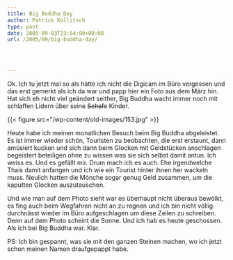 ```yaml
---
title: Big Buddha Day
author: Patrick Kollitsch
type: post
date: 2005-09-03T23:54:00+00:00
url: /2005/09/big-buddha-day/




---
```

Ok. Ich tu jetzt mal so als h&auml;tte ich nicht die Digicam im B&uuml;ro vergessen und das erst gemerkt als ich da war und papp hier ein Foto aus dem M&auml;rz hin. Hat sich eh nicht viel ge&auml;ndert seither, Big Buddha wacht immer noch mit schlaffen Lidern &uuml;ber seine <del>Schafe</del> Kinder.

{{< figure src="/wp-content/old-images/153.jpg" >}}

Heute habe ich meinen monatlichen Besuch beim Big Buddha abgeleistet. Es ist immer wieder sch&ouml;n, Touristen zu beobachten, die erst erstaunt, dann am&uuml;siert kucken und sich dann beim Glocken mit Geldst&uuml;cken anschlagen begeistert beteiligen ohne zu wissen was sie sich selbst damit antun. Ich weiss es. Und es gef&auml;llt mir. Drum mach ich es auch. Ehe irgendwelche Thais damit anfangen und ich wie ein Tourist hinter ihnen her wackeln muss. Neulich hatten die M&ouml;nche sogar genug Geld zusammen, um die kaputten Glocken auszutauschen. 

Und wie man auf dem Photo sieht war es &uuml;berhaupt nicht &uuml;beraus bew&ouml;lkt, es fing auch beim Wegfahren nicht an zu regnen und ich bin nicht v&ouml;llig durchn&auml;sst wieder im B&uuml;ro aufgeschlagen um diese Zeilen zu schreiben. Denn auf dem Photo scheint die Sonne. Und ich hab es heute geschossen. Als ich bei Big Buddha war. Klar.

PS: Ich bin gespannt, was sie mit den ganzen Steinen machen, wo ich jetzt schon meinen Namen draufgepappt habe.